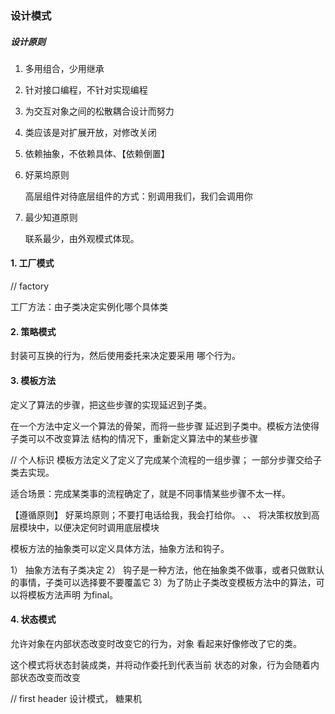 
### 设计模式

##### 设计原则

1. 多用组合，少用继承
2. 针对接口编程，不针对实现编程
3. 为交互对象之间的松散耦合设计而努力
4. 类应该是对扩展开放，对修改关闭
5. 依赖抽象，不依赖具体、【依赖倒置】
6. 好莱坞原则
    
    高层组件对待底层组件的方式：别调用我们，我们会调用你
    
7. 最少知道原则
    
    联系最少，由外观模式体现。



#### 1. 工厂模式

// factory

工厂方法：由子类决定实例化哪个具体类



#### 2. 策略模式

封装可互换的行为，然后使用委托来决定要采用
哪个行为。



#### 3. 模板方法

定义了算法的步骤，把这些步骤的实现延迟到子类。

在一个方法中定义一个算法的骨架，而将一些步骤
延迟到子类中。模板方法使得子类可以不改变算法
结构的情况下，重新定义算法中的某些步骤


// 个人标识
模板方法定义了定义了完成某个流程的一组步骤；
一部分步骤交给子类去实现。

适合场景：完成某类事的流程确定了，就是不同事情某些步骤不太一样。


【遵循原则】 好莱坞原则；不要打电话给我，我会打给你。
、、 将决策权放到高层模块中，以便决定何时调用底层模块


模板方法的抽象类可以定义具体方法，抽象方法和钩子。

1） 抽象方法有子类决定
2） 钩子是一种方法，他在抽象类不做事，或者只做默认
的事情，子类可以选择要不要覆盖它
3）为了防止子类改变模板方法中的算法，可以将模板方法声明
为final。


#### 4. 状态模式

允许对象在内部状态改变时改变它的行为，对象
看起来好像修改了它的类。


这个模式将状态封装成类，并将动作委托到代表当前
状态的对象，行为会随着内部状态改变而改变


// first header 设计模式， 糖果机


